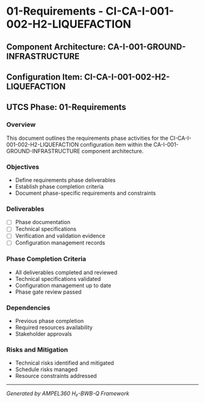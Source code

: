 # 01-Requirements - CI-CA-I-001-002-H2-LIQUEFACTION

## Component Architecture: CA-I-001-GROUND-INFRASTRUCTURE
## Configuration Item: CI-CA-I-001-002-H2-LIQUEFACTION
## UTCS Phase: 01-Requirements

### Overview
This document outlines the requirements phase activities for the CI-CA-I-001-002-H2-LIQUEFACTION configuration item within the CA-I-001-GROUND-INFRASTRUCTURE component architecture.

### Objectives
- Define requirements phase deliverables
- Establish phase completion criteria
- Document phase-specific requirements and constraints

### Deliverables
- [ ] Phase documentation
- [ ] Technical specifications
- [ ] Verification and validation evidence
- [ ] Configuration management records

### Phase Completion Criteria
- All deliverables completed and reviewed
- Technical specifications validated
- Configuration management up to date
- Phase gate review passed

### Dependencies
- Previous phase completion
- Required resources availability
- Stakeholder approvals

### Risks and Mitigation
- Technical risks identified and mitigated
- Schedule risks managed
- Resource constraints addressed

---
*Generated by AMPEL360 H₂-BWB-Q Framework*
